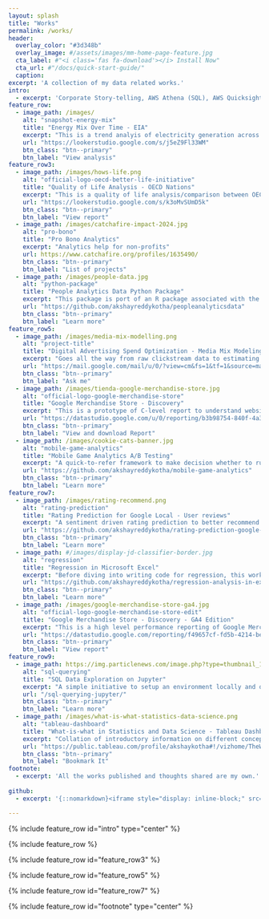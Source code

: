 ```yaml
---
layout: splash
title: "Works"
permalink: /works/
header:
  overlay_color: "#3d348b"
  overlay_image: #/assets/images/mm-home-page-feature.jpg
  cta_label: #"<i class='fas fa-download'></i> Install Now"
  cta_url: #"/docs/quick-start-guide/"
  caption:
excerpt: 'A collection of my data related works.'
intro: 
  - excerpt: 'Corporate Story-telling, AWS Athena (SQL), AWS Quicksight, MS Excel, GA, Looker Studio (Google Data Studio), R - R Studio, Python - Jupyter, AWS Quicksight, AWS SageMaker, Dataiku, Adobe Analytics, Tableau'
feature_row:
  - image_path: /images/
    alt: "snapshot-energy-mix"
    title: "Energy Mix Over Time - EIA"
    excerpt: "This is a trend analyis of electricity generation across Renewable and Non Renewable sources in the US."
    url: "https://lookerstudio.google.com/s/j5eZ9Fl33WM"
    btn_class: "btn--primary"
    btn_label: "View analysis" 
feature_row3:
  - image_path: /images/hows-life.png
    alt: "official-logo-oecd-better-life-initiative"
    title: "Quality of Life Analysis - OECD Nations"
    excerpt: "This is a quality of life analysis/comparison between OECD countries and select countries of interest focused on the recent years across different indicators like job quality, social interactions, health, etc"
    url: "https://lookerstudio.google.com/s/k3oMvSUmD5k"
    btn_class: "btn--primary"
    btn_label: "View report" 
  - image_path: /images/catchafire-impact-2024.jpg
    alt: "pro-bono"
    title: "Pro Bono Analytics"
    excerpt: "Analytics help for non-profits"
    url: https://www.catchafire.org/profiles/1635490/
    btn_class: "btn--primary"
    btn_label: "List of projects"
  - image_path: /images/people-data.jpg
    alt: "python-package"
    title: "People Analytics Data Python Package"
    excerpt: "This package is port of an R package associated with the free online book Handbook of Regression Modeling in People Analytics"
    url: "https://github.com/akshayreddykotha/peopleanalyticsdata"
    btn_class: "btn--primary"
    btn_label: "Learn more" 
feature_row5:
  - image_path: /images/media-mix-modelling.png
    alt: "project-title"
    title: "Digital Advertising Spend Optimization - Media Mix Modeling"
    excerpt: "Goes all the way from raw clickstream data to estimating spend-to-sales effects at a million-dollar scale."
    url: "https://mail.google.com/mail/u/0/?view=cm&fs=1&tf=1&source=mailto&to=akotha@ucsd.edu"
    btn_class: "btn--primary"
    btn_label: "Ask me" 
  - image_path: /images/tienda-google-merchandise-store.jpg
    alt: "official-logo-google-merchandise-store"
    title: "Google Merchandise Store - Discovery"
    excerpt: "This is a prototype of C-level report to understand website performance of a company. Here, it's Google Merchandise Store."
    url: "https://datastudio.google.com/u/0/reporting/b3b98754-840f-4a38-a87e-c6b13229f221/page/qmuIB"
    btn_class: "btn--primary"
    btn_label: "View and download Report"
  - image_path: /images/cookie-cats-banner.jpg
    alt: "mobile-game-analytics"
    title: "Mobile Game Analytics A/B Testing"
    excerpt: "A quick-to-refer framework to make decision whether to run a test."
    url: "https://github.com/akshayreddykotha/mobile-game-analytics"
    btn_class: "btn--primary"
    btn_label: "Learn more"
feature_row7:
  - image_path: /images/rating-recommend.png
    alt: "rating-prediction"
    title: "Rating Prediction for Google Local - User reviews"
    excerpt: "A sentiment driven rating prediction to better recommend places to visit for users."
    url: "https://github.com/akshayreddykotha/rating-prediction-google-local"
    btn_class: "btn--primary"
    btn_label: "Learn more"
  - image_path: #/images/display-jd-classifier-border.jpg
    alt: "regression"
    title: "Regression in Microsoft Excel"
    excerpt: "Before diving into writing code for regression, this work highlights the concepts and assumptions using Excel."
    url: "https://github.com/akshayreddykotha/regression-analysis-in-excel"
    btn_class: "btn--primary"
    btn_label: "Learn more"
  - image_path: /images/google-merchandise-store-ga4.jpg
    alt: "official-logo-google-merchandise-store-edit"
    title: "Google Merchandise Store - Discovery - GA4 Edition"
    excerpt: "This is a high level performance reporting of Google Merchandise Store data with GA4 functionality."
    url: "https://datastudio.google.com/reporting/f49657cf-fd5b-4214-bea4-ae4d31db5459"
    btn_class: "btn--primary"
    btn_label: "View report"
feature_row9:
  - image_path: https://img.particlenews.com/image.php?type=thumbnail_1024x576&url=2xR9wr_0Nt3lCjk00
    alt: "sql-querying"
    title: "SQL Data Exploration on Jupyter"
    excerpt: "A simple initiative to setup an environment locally and query. You also have some basic clauses covered in the blog."
    url: "/sql-querying-jupyter/"
    btn_class: "btn--primary"
    btn_label: "Learn more"
  - image_path: /images/what-is-what-statistics-data-science.png
    alt: "tableau-dashboard"
    title: "What-is-what in Statistics and Data Science - Tableau Dashboard"
    excerpt: "Collation of introductory information on different concepts in statistics and data science."
    url: "https://public.tableau.com/profile/akshaykotha#!/vizhome/TheWhat-is-WhatofStatisticsandDataScience/Dashboard"
    btn_class: "btn--primary"
    btn_label: "Bookmark It"
footnote:
  - excerpt: 'All the works published and thoughts shared are my own.'
    
github:
  - excerpt: '{::nomarkdown}<iframe style="display: inline-block;" src="https://ghbtns.com/github-btn.html?user=mmistakes&repo=minimal-mistakes&type=star&count=true&size=large" frameborder="0" scrolling="0" width="160px" height="30px"></iframe> <iframe style="display: inline-block;" src="https://ghbtns.com/github-btn.html?user=mmistakes&repo=minimal-mistakes&type=fork&count=true&size=large" frameborder="0" scrolling="0" width="158px" height="30px"></iframe>{:/nomarkdown}'

---
```


{% include feature_row id="intro" type="center" %}

{% include feature_row %}

<!-- {% include feature_row id="feature_row2" %}
 -->
{% include feature_row id="feature_row3" %}

<!-- {% include feature_row id="feature_row4" %}
 -->
{% include feature_row id="feature_row5" %}

<!-- {% include feature_row id="feature_row6" %}
 -->
{% include feature_row id="feature_row7" %}

{% include feature_row id="footnote" type="center" %}




